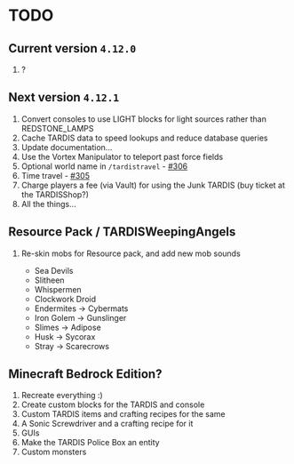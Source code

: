 # TODO

## Current version `4.12.0`

1. ?

## Next version `4.12.1`

1. Convert consoles to use LIGHT blocks for light sources rather than REDSTONE_LAMPS
2. Cache TARDIS data to speed lookups and reduce database queries
3. Update documentation...
4. Use the Vortex Manipulator to teleport past force fields
5. Optional world name in `/tardistravel` - [#306](https://github.com/eccentricdevotion/TARDIS/issues/306)
6. Time travel - [#305](https://github.com/eccentricdevotion/TARDIS/issues/305)
7. Charge players a fee (via Vault) for using the Junk TARDIS (buy ticket at the TARDISShop?)
8. All the things...

## Resource Pack / TARDISWeepingAngels

1. Re-skin mobs for Resource pack, and add new mob sounds

    * Sea Devils
    * Slitheen
    * Whispermen
    * Clockwork Droid
    * Endermites -> Cybermats
    * Iron Golem -> Gunslinger
    * Slimes -> Adipose
    * Husk -> Sycorax
    * Stray -> Scarecrows

## Minecraft Bedrock Edition?

1. Recreate everything :)
2. Create custom blocks for the TARDIS and console
3. Custom TARDIS items and crafting recipes for the same
4. A Sonic Screwdriver and a crafting recipe for it
5. GUIs
6. Make the TARDIS Police Box an entity
7. Custom monsters
